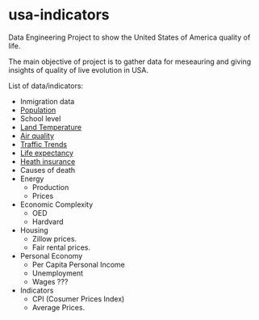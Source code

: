 # usa-indicators
Data Engineering Project to show the United States of America quality of life. 

The main objective of project is to gather data for meseauring and giving insights 
of quality of live evolution in USA.

List of data/indicators:

* Inmigration data
* [Population](population.md)
* School level
* [Land Temperature](land_temperature.md)
* [Air quality](air_quality.md) 
* [Traffic Trends](traffic_trends.md)
* [Life expectancy](life_expectation)
* [Heath insurance](health_insurance)
* Causes of death
* Energy
  * Production
  * Prices
* Economic Complexity
  * OED
  * Hardvard
* Housing 
  * Zillow prices. 
  * Fair rental prices.
* Personal Economy
  * Per Capita Personal Income
  * Unemployment
  * Wages ???
* Indicators
  * CPI (Cosumer Prices Index)
  * Average Prices. 

